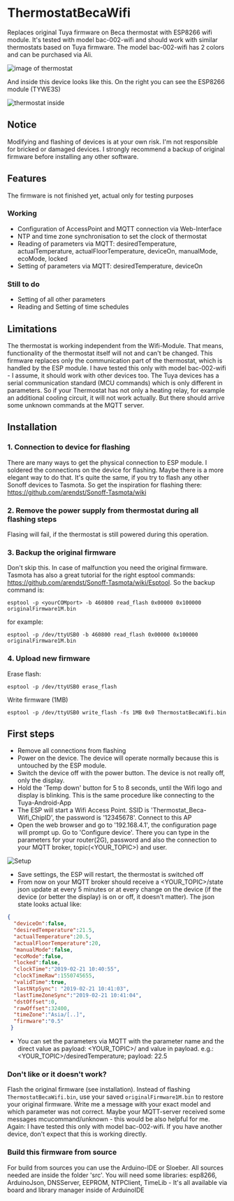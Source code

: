 # ThermostatBecaWifi
Replaces original Tuya firmware on Beca thermostat with ESP8266 wifi module. It's tested with model bac-002-wifi and should work with similar thermostats based on Tuya firmware. The model bac-002-wifi has 2 colors and can be purchased via Ali.

![image of thermostat](https://raw.githubusercontent.com/klausahrenberg/ThermostatBecaWifi/master/docs/bac-002-wifi.jpg)

And inside this device looks like this. On the right you can see the ESP8266 module (TYWE3S)

![thermostat inside](https://raw.githubusercontent.com/klausahrenberg/ThermostatBecaWifi/master/docs/bac-002-wifi-inside.png)

## Notice
Modifying and flashing of devices is at your own risk. I'm not responsible for bricked or damaged devices. I strongly recommend a backup of original firmware before installing any other software.
## Features
The firmware is not finished yet, actual only for testing purposes
### Working
* Configuration of AccessPoint and MQTT connection via Web-Interface
* NTP and time zone synchronisation to set the clock of thermostat
* Reading of parameters via MQTT: desiredTemperature, actualTemperature, actualFloorTemperature, deviceOn, manualMode, ecoMode, locked
* Setting of parameters via MQTT: desiredTemperature, deviceOn
### Still to do
* Setting of all other parameters
* Reading and Setting of time schedules
## Limitations
The thermostat is working independent from the Wifi-Module. That means, functionality of the thermostat itself will not and can't be changed. This firmware replaces only the communication part of the thermostat, which is handled by the ESP module.
I have tested this only with model bac-002-wifi - I assume, it should work with other devices too. The Tuya devices has a serial communication standard (MCU commands) which is only different in parameters. So if your Thermostat has not only a heating relay, for example an additional cooling circuit, it will not work actually. But there should arrive some unknown commands at the MQTT server.
## Installation
### 1. Connection to device for flashing
There are many ways to get the physical connection to ESP module. I soldered the connections on the device for flashing. Maybe there is a more elegant way to do that. It's quite the same, if you try to flash any other Sonoff devices to Tasmota. So get the inspiration for flashing there: https://github.com/arendst/Sonoff-Tasmota/wiki
### 2. Remove the power supply from thermostat during all flashing steps
Flasing will fail, if the thermostat is still powered during this operation.
### 3. Backup the original firmware
Don't skip this. In case of malfunction you need the original firmware. Tasmota has also a great tutorial for the right esptool commands: https://github.com/arendst/Sonoff-Tasmota/wiki/Esptool. So the backup command is:

```esptool -p <yourCOMport> -b 460800 read_flash 0x00000 0x100000 originalFirmware1M.bin```

for example:

```esptool -p /dev/ttyUSB0 -b 460800 read_flash 0x00000 0x100000 originalFirmware1M.bin```

### 4. Upload new firmware
Erase flash:

```esptool -p /dev/ttyUSB0 erase_flash```

Write firmware (1MB)

```esptool -p /dev/ttyUSB0 write_flash -fs 1MB 0x0 ThermostatBecaWifi.bin```

## First steps
* Remove all connections from flashing
* Power on the device. The device will operate normally because this is untouched by the ESP module.
* Switch the device off with the power button. The device is not really off, only the display.
* Hold the 'Temp down' button for 5 to 8 seconds, until the Wifi logo and display is blinking. This is the same procedure like connecting to the Tuya-Android-App
* The ESP will start a Wifi Access Point. SSID is 'Thermostat_Beca-Wifi_ChipID', the password is '12345678'. Connect to this AP
* Open the web browser and go to '192.168.4.1', the configuration page will prompt up. Go to 'Configure device'. There you can type in the parameters for your router(2G), password and also the connection to your MQTT broker, topic(<YOUR_TOPIC>) and user.

![Setup](https://raw.githubusercontent.com/klausahrenberg/ThermostatBecaWifi/master/docs/Setup_Wifi_MQTT.png)
* Save settings, the ESP will restart, the thermostat is switched off
* From now on your MQTT broker should receive a <YOUR_TOPIC>/state json update at every 5 minutes or at every change on the device (if the device (or better the display) is on or off, it doesn't matter). The json state looks actual like:
```json
{
  "deviceOn":false,
  "desiredTemperature":21.5,
  "actualTemperature":20.5,
  "actualFloorTemperature":20,
  "manualMode":false,
  "ecoMode":false,
  "locked":false,
  "clockTime":"2019-02-21 10:40:55",
  "clockTimeRaw":1550745655,
  "validTime":true,
  "lastNtpSync": "2019-02-21 10:41:03",
  "lastTimeZoneSync":"2019-02-21 10:41:04",
  "dstOffset":0,
  "rawOffset":32400,
  "timeZone":"Asia/[..]",
  "firmware":"0.5"
 }
```
* You can set the parameters via MQTT with the parameter name and the direct value as payload: <YOUR_TOPIC>/<parameter> and value in payload. e.g.: <YOUR_TOPIC>/desiredTemperature; payload: 22.5
### Don't like or it doesn't work?
Flash the original firmware (see installation). Instead of flashing ```ThermostatBecaWifi.bin```, use your saved ```originalFirmware1M.bin``` to restore your original firmware. Write me a message with your exact model and which parameter was not correct. Maybe your MQTT-server received some messages mcucommand/unknown - this would be also helpful for me. Again: I have tested this only with model bac-002-wifi. If you have another device, don't expect that this is working directly.
### Build this firmware from source
For build from sources you can use the Arduino-IDE or Sloeber. All sources needed are inside the folder 'src'. You will need some libraries: esp8266, ArduinoJson, DNSServer, EEPROM, NTPClient, TimeLib - It's all available via board and library manager inside of ArduinoIDE
